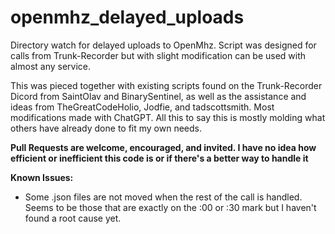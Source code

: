 # openmhz_delayed_uploads
Directory watch for delayed uploads to OpenMhz. Script was designed for calls from Trunk-Recorder but with slight modification can be used with almost any service. 

This was pieced together with existing scripts found on the Trunk-Recorder Dicord from SaintOlav and BinarySentinel, as well as the assistance and ideas from TheGreatCodeHolio, Jodfie, and tadscottsmith. Most modifications made with ChatGPT. All this to say this is mostly molding what others have already done to fit my own needs. 

**Pull Requests are welcome, encouraged, and invited. I have no idea how efficient or inefficient this code is or if there's a better way to handle it**

**Known Issues:**
  - Some .json files are not moved when the rest of the call is handled. Seems to be those that are exactly on the :00 or :30 mark but I haven't found a root cause yet. 
